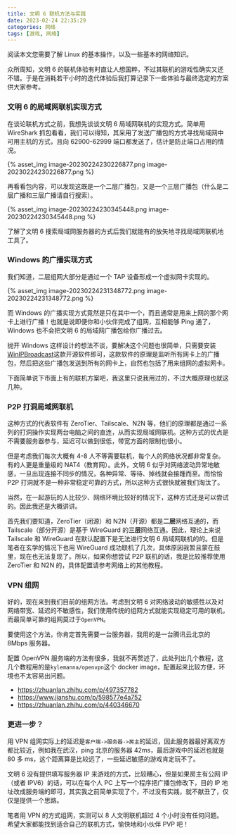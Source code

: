 ```yaml
---
title: 文明 6 联机方法与实践
date: 2023-02-24 22:35:29
categories: 网络
tags: [游戏, 网络]
---
```


阅读本文您需要了解 Linux 的基本操作，以及一些基本的网络知识。

众所周知，文明 6 的联机体验有时直让人想国粹，不过其联机的游戏性确实又还不错。于是在消耗若干小时的迭代体验后我打算记录下一些体验与最终选定的方案供大家参考。

<!-- more -->

### 文明 6 的局域网联机实现方式

在谈论联机方式之前，我想先谈谈文明 6 局域网联机的实现方式。简单用 WireShark 抓包看看，我们可以得知，其采用了发送广播包的方式寻找局域网中可用主机的方式，且向 62900-62999 端口都发送了，估计是防止端口占用的情况。

{% asset_img image-20230224230226877.png image-20230224230226877.png %}

再看看包内容，可以发现这既是一个二层广播包，又是一个三层广播包（什么是二层广播和三层广播请自行搜索）。

{% asset_img image-20230224230345448.png image-20230224230345448.png %}

了解了文明 6 搜索局域网服务器的方式后我们就能有的放矢地寻找局域网联机地工具了。

### Windows 的广播实现方式

我们知道，二层组网大部分是通过一个 TAP 设备形成一个虚拟网卡实现的。

{% asset_img image-20230224231348772.png image-20230224231348772.png %}

而 Windows 的广播实现方式竟然是只在其中一个，而且通常是用来上网的那个网卡上进行广播！也就是说即便你和小伙伴完成了组网，互相能够 Ping 通了，Windows 也不会把文明 6 的局域网广播包给你广播过去。

抛开 Windows 这样设计的想法不谈，要解决这个问题也很简单，只需要安装[WinIPBroadcast](https://github.com/dechamps/WinIPBroadcast)这款开源软件即可，这款软件的原理是监听所有网卡上的广播包，然后把这些广播包发送到所有的网卡上，自然也包括了用来组网的虚拟网卡。

下面简单说下市面上有的联机方案吧，我这里只说我用过的，不过大概原理也就这几种。

### P2P 打洞局域网联机
这种方式的代表软件有 ZeroTier、Tailscale、N2N 等，他们的原理都是通过一系列的打洞操作实现两台电脑之间的直连，从而实现局域网联机。这种方式的优点是不需要服务器参与，延迟可以做到很低，带宽方面的限制也很小。

但是考虑我们每次大概有 4-8 人不等需要联机，每个人的网络状况都非常复杂。有的人更是重量级的 NAT4（教育网）。此外，文明 6 似乎对网络波动异常地敏感，一旦出现连接不同步的情况，各种异常、等待、掉线就会接踵而至。而恰恰 P2P 打洞就不是一种非常稳定可靠的方式，所以这种方式很快就被我们淘汰了。

当然，在一起游玩的人比较少、网络环境比较好的情况下，这种方式还是可以尝试的。因此我还是大概讲讲。

首先我们要知道，ZeroTier（闭源）和 N2N（开源）都是**二层**网络互通的，而 Tailscale（部分开源）是基于 WireGuard 的**三层**网络互通。因此，理论上来说 Tailscale 和 WireGuard 在默认配置下是无法进行文明 6 局域网联机的的。但是笔者在玄学的情况下也用 WireGuard 成功联机了几次，具体原因我暂且蒙在鼓里，现在也无法复现了。所以，如果你想尝试 P2P 联机的话，我是比较推荐使用 ZeroTier 和 N2N 的，具体配置请参考网络上的其他教程。

### VPN 组网

好的，现在来到我们目前的组网方法。考虑到文明 6 对网络波动的敏感性以及对网络带宽、延迟的不敏感性，我们使用传统的组网方式就能实现稳定可用的联机，而最简单可靠的组网莫过于`OpenVPN`。

要使用这个方法，你肯定首先需要一台服务器，我用的是一台腾讯云北京的 8Mbps 服务器。

配置 OpenVPN 服务端的方法有很多，我就不再赘述了，此处列出几个教程，这几个教程用的是`kylemanna/openvpn`这个 docker image，配置起来比较方便，环境也不太容易出问题。

- https://zhuanlan.zhihu.com/p/497357782
- https://www.jianshu.com/p/598577e4a752
- https://zhuanlan.zhihu.com/p/440346670

### 更进一步？

用 VPN 组网实际上的延迟是`客户端->服务器->房主`的延迟，因此服务器最好离双方都比较近，例如我在武汉，ping 北京的服务器 42ms，最后游戏中的延迟也就是 80 多 ms，这个距离算是比较远了，一些延迟敏感的游戏肯定玩不了。

文明 6 没有提供填写服务器 IP 来游戏的方式，比较糟心，但是如果房主有公网 IP（或者 IPV6）的话，可以在每个人 PC 上写一个程序把广播包修改下，目的 IP 地址改成服务端的即可，其实我之前简单实现了个，不过没有实践，就不献丑了，仅仅是提供一个思路。



笔者用 VPN 的方式组网，实测可以 8 人文明联机超过 4 个小时没有任何问题。希望大家都能找到适合自己的联机方式，愉快地和小伙伴 PVP 吧！
